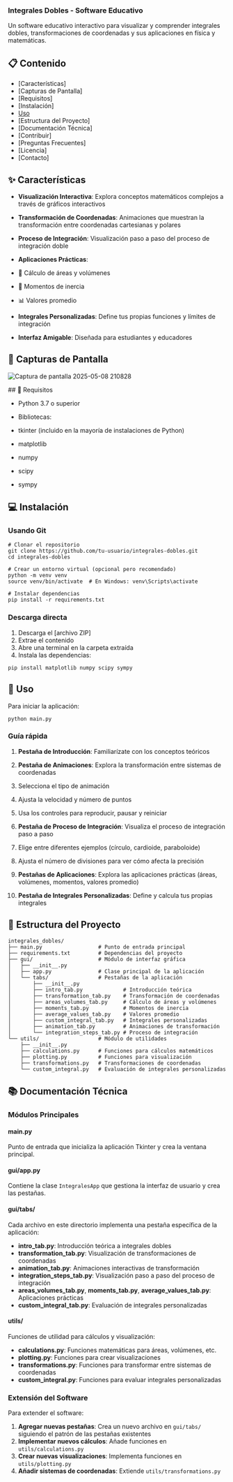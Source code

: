 ### Integrales Dobles - Software Educativo











Un software educativo interactivo para visualizar y comprender integrales dobles, transformaciones de coordenadas y sus aplicaciones en física y matemáticas.





## 📋 Contenido

- [Características]
- [Capturas de Pantalla]
- [Requisitos]
- [Instalación]
- [Uso](#uso)
- [Estructura del Proyecto]
- [Documentación Técnica]
- [Contribuir]
- [Preguntas Frecuentes]
- [Licencia]
- [Contacto]


## ✨ Características

- **Visualización Interactiva**: Explora conceptos matemáticos complejos a través de gráficos interactivos
- **Transformación de Coordenadas**: Animaciones que muestran la transformación entre coordenadas cartesianas y polares
- **Proceso de Integración**: Visualización paso a paso del proceso de integración doble
- **Aplicaciones Prácticas**:

- 📏 Cálculo de áreas y volúmenes
- 🔄 Momentos de inercia
- 📊 Valores promedio



- **Integrales Personalizadas**: Define tus propias funciones y límites de integración
- **Interfaz Amigable**: Diseñada para estudiantes y educadores


## 📸 Capturas de Pantalla






![Captura de pantalla 2025-05-08 210828](https://github.com/user-attachments/assets/5791477d-3fad-4777-887e-8502ae7dce55)





</div>## 🔧 Requisitos

- Python 3.7 o superior
- Bibliotecas:

- tkinter (incluido en la mayoría de instalaciones de Python)
- matplotlib
- numpy
- scipy
- sympy





## 💻 Instalación

### Usando Git

```shellscript
# Clonar el repositorio
git clone https://github.com/tu-usuario/integrales-dobles.git
cd integrales-dobles

# Crear un entorno virtual (opcional pero recomendado)
python -m venv venv
source venv/bin/activate  # En Windows: venv\Scripts\activate

# Instalar dependencias
pip install -r requirements.txt
```

### Descarga directa

1. Descarga el [archivo ZIP]
2. Extrae el contenido
3. Abre una terminal en la carpeta extraída
4. Instala las dependencias:


```shellscript
pip install matplotlib numpy scipy sympy
```

## 🚀 Uso

Para iniciar la aplicación:

```shellscript
python main.py
```

### Guía rápida

1. **Pestaña de Introducción**: Familiarízate con los conceptos teóricos
2. **Pestaña de Animaciones**: Explora la transformación entre sistemas de coordenadas

1. Selecciona el tipo de animación
2. Ajusta la velocidad y número de puntos
3. Usa los controles para reproducir, pausar y reiniciar



3. **Pestaña de Proceso de Integración**: Visualiza el proceso de integración paso a paso

1. Elige entre diferentes ejemplos (círculo, cardioide, paraboloide)
2. Ajusta el número de divisiones para ver cómo afecta la precisión



4. **Pestañas de Aplicaciones**: Explora las aplicaciones prácticas (áreas, volúmenes, momentos, valores promedio)
5. **Pestaña de Integrales Personalizadas**: Define y calcula tus propias integrales


## 📁 Estructura del Proyecto

```plaintext
integrales_dobles/
├── main.py                  # Punto de entrada principal
├── requirements.txt         # Dependencias del proyecto
├── gui/                     # Módulo de interfaz gráfica
│   ├── __init__.py
│   ├── app.py               # Clase principal de la aplicación
│   └── tabs/                # Pestañas de la aplicación
│       ├── __init__.py
│       ├── intro_tab.py             # Introducción teórica
│       ├── transformation_tab.py    # Transformación de coordenadas
│       ├── areas_volumes_tab.py     # Cálculo de áreas y volúmenes
│       ├── moments_tab.py           # Momentos de inercia
│       ├── average_values_tab.py    # Valores promedio
│       ├── custom_integral_tab.py   # Integrales personalizadas
│       ├── animation_tab.py         # Animaciones de transformación
│       └── integration_steps_tab.py # Proceso de integración
└── utils/                   # Módulo de utilidades
    ├── __init__.py
    ├── calculations.py      # Funciones para cálculos matemáticos
    ├── plotting.py          # Funciones para visualización
    ├── transformations.py   # Transformaciones de coordenadas
    └── custom_integral.py   # Evaluación de integrales personalizadas
```

## 📚 Documentación Técnica

### Módulos Principales

#### main.py

Punto de entrada que inicializa la aplicación Tkinter y crea la ventana principal.

#### gui/app.py

Contiene la clase `IntegralesApp` que gestiona la interfaz de usuario y crea las pestañas.

#### gui/tabs/

Cada archivo en este directorio implementa una pestaña específica de la aplicación:

- **intro_tab.py**: Introducción teórica a integrales dobles
- **transformation_tab.py**: Visualización de transformaciones de coordenadas
- **animation_tab.py**: Animaciones interactivas de transformación
- **integration_steps_tab.py**: Visualización paso a paso del proceso de integración
- **areas_volumes_tab.py**, **moments_tab.py**, **average_values_tab.py**: Aplicaciones prácticas
- **custom_integral_tab.py**: Evaluación de integrales personalizadas


#### utils/

Funciones de utilidad para cálculos y visualización:

- **calculations.py**: Funciones matemáticas para áreas, volúmenes, etc.
- **plotting.py**: Funciones para crear visualizaciones
- **transformations.py**: Funciones para transformar entre sistemas de coordenadas
- **custom_integral.py**: Funciones para evaluar integrales personalizadas


### Extensión del Software

Para extender el software:

1. **Agregar nuevas pestañas**: Crea un nuevo archivo en `gui/tabs/` siguiendo el patrón de las pestañas existentes
2. **Implementar nuevos cálculos**: Añade funciones en `utils/calculations.py`
3. **Crear nuevas visualizaciones**: Implementa funciones en `utils/plotting.py`
4. **Añadir sistemas de coordenadas**: Extiende `utils/transformations.py`


